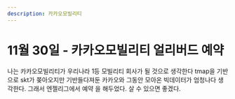 ```yaml
---
description: 카카오모빌리티
---
```


# 11월 30일 - 카카오모빌리티 얼리버드 예약

나는 카카오모빌리티가 우리나라 1등 모빌리티 회사가 될 것으로 생각한다 tmap을 기반으로 skt가 쫒아오지만 기반들다져둔 카카오와 그동안 모아온 빅데이터가 엄청나다 생각한다. 그래서 엔젤리그에서 예약 을 해두었다. 살 수 있으면 좋겠다.

